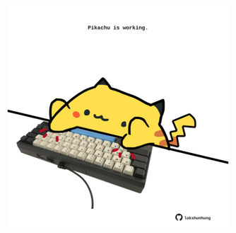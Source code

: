 <!-- built at 11/01/2022, 24:01:17 UTC -->
<p align="center">
  <img width="500" height="500" src="./ReadmeImage.svg">
</p>
